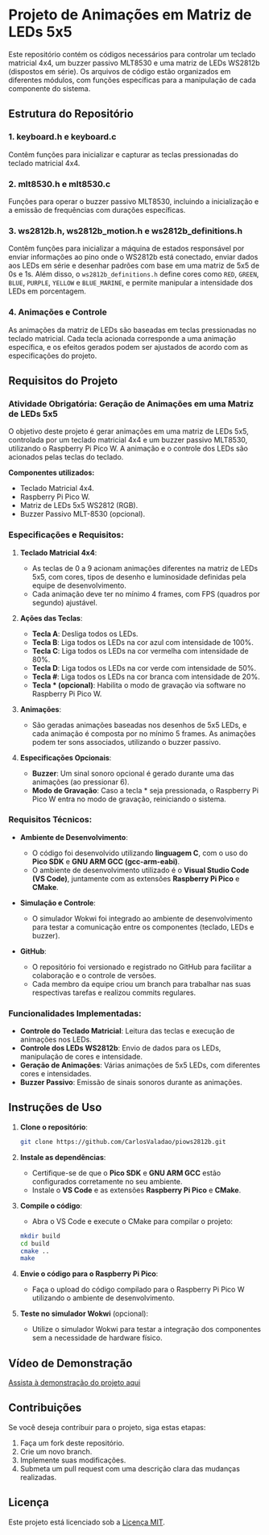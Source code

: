 # Projeto de Animações em Matriz de LEDs 5x5

Este repositório contém os códigos necessários para controlar um teclado matricial 4x4, um buzzer passivo MLT8530 e uma matriz de LEDs WS2812b (dispostos em série). Os arquivos de código estão organizados em diferentes módulos, com funções específicas para a manipulação de cada componente do sistema.

## Estrutura do Repositório

### 1. **keyboard.h** e **keyboard.c**
Contêm funções para inicializar e capturar as teclas pressionadas do teclado matricial 4x4.

### 2. **mlt8530.h e mlt8530.c**
Funções para operar o buzzer passivo MLT8530, incluindo a inicialização e a emissão de frequências com durações específicas.

### 3. **ws2812b.h, ws2812b_motion.h e ws2812b_definitions.h**
Contêm funções para inicializar a máquina de estados responsável por enviar informações ao pino onde o WS2812b está conectado, enviar dados aos LEDs em série e desenhar padrões com base em uma matriz de 5x5 de 0s e 1s. Além disso, o `ws2812b_definitions.h` define cores como `RED`, `GREEN`, `BLUE`, `PURPLE`, `YELLOW` e `BLUE_MARINE`, e permite manipular a intensidade dos LEDs em porcentagem.

### 4. **Animações e Controle**
As animações da matriz de LEDs são baseadas em teclas pressionadas no teclado matricial. Cada tecla acionada corresponde a uma animação específica, e os efeitos gerados podem ser ajustados de acordo com as especificações do projeto.

## Requisitos do Projeto

### Atividade Obrigatória: Geração de Animações em uma Matriz de LEDs 5x5

O objetivo deste projeto é gerar animações em uma matriz de LEDs 5x5, controlada por um teclado matricial 4x4 e um buzzer passivo MLT8530, utilizando o Raspberry Pi Pico W. A animação e o controle dos LEDs são acionados pelas teclas do teclado.

**Componentes utilizados:**
- Teclado Matricial 4x4.
- Raspberry Pi Pico W.
- Matriz de LEDs 5x5 WS2812 (RGB).
- Buzzer Passivo MLT-8530 (opcional).

### Especificações e Requisitos:

1. **Teclado Matricial 4x4**:
   - As teclas de 0 a 9 acionam animações diferentes na matriz de LEDs 5x5, com cores, tipos de desenho e luminosidade definidas pela equipe de desenvolvimento.
   - Cada animação deve ter no mínimo 4 frames, com FPS (quadros por segundo) ajustável.

2. **Ações das Teclas**:
   - **Tecla A**: Desliga todos os LEDs.
   - **Tecla B**: Liga todos os LEDs na cor azul com intensidade de 100%.
   - **Tecla C**: Liga todos os LEDs na cor vermelha com intensidade de 80%.
   - **Tecla D**: Liga todos os LEDs na cor verde com intensidade de 50%.
   - **Tecla #**: Liga todos os LEDs na cor branca com intensidade de 20%.
   - **Tecla * (opcional)**: Habilita o modo de gravação via software no Raspberry Pi Pico W.

3. **Animações**:
   - São geradas animações baseadas nos desenhos de 5x5 LEDs, e cada animação é composta por no mínimo 5 frames. As animações podem ter sons associados, utilizando o buzzer passivo.

4. **Especificações Opcionais**:
   - **Buzzer**: Um sinal sonoro opcional é gerado durante uma das animações (ao pressionar 6).
   - **Modo de Gravação**: Caso a tecla * seja pressionada, o Raspberry Pi Pico W entra no modo de gravação, reiniciando o sistema.

### Requisitos Técnicos:

- **Ambiente de Desenvolvimento**:
  - O código foi desenvolvido utilizando **linguagem C**, com o uso do **Pico SDK** e **GNU ARM GCC (gcc-arm-eabi)**.
  - O ambiente de desenvolvimento utilizado é o **Visual Studio Code (VS Code)**, juntamente com as extensões **Raspberry Pi Pico** e **CMake**.

- **Simulação e Controle**:
  - O simulador Wokwi foi integrado ao ambiente de desenvolvimento para testar a comunicação entre os componentes (teclado, LEDs e buzzer).

- **GitHub**:
  - O repositório foi versionado e registrado no GitHub para facilitar a colaboração e o controle de versões.
  - Cada membro da equipe criou um branch para trabalhar nas suas respectivas tarefas e realizou commits regulares.

### Funcionalidades Implementadas:

- **Controle do Teclado Matricial**: Leitura das teclas e execução de animações nos LEDs.
- **Controle dos LEDs WS2812b**: Envio de dados para os LEDs, manipulação de cores e intensidade.
- **Geração de Animações**: Várias animações de 5x5 LEDs, com diferentes cores e intensidades.
- **Buzzer Passivo**: Emissão de sinais sonoros durante as animações.

## Instruções de Uso

1. **Clone o repositório**:
    ```bash
    git clone https://github.com/CarlosValadao/piows2812b.git
    ```
2. **Instale as dependências**:
    - Certifique-se de que o **Pico SDK** e **GNU ARM GCC** estão configurados corretamente no seu ambiente.
    - Instale o **VS Code** e as extensões **Raspberry Pi Pico** e **CMake**.

3. **Compile o código**:
    - Abra o VS Code e execute o CMake para compilar o projeto:
    ```bash
    mkdir build
    cd build
    cmake ..
    make
    ```

4. **Envie o código para o Raspberry Pi Pico**:
    - Faça o upload do código compilado para o Raspberry Pi Pico W utilizando o ambiente de desenvolvimento.

5. **Teste no simulador Wokwi** (opcional):
    - Utilize o simulador Wokwi para testar a integração dos componentes sem a necessidade de hardware físico.

## Vídeo de Demonstração

[Assista à demonstração do projeto aqui](https://youtu.be/fCvgXIrpLeQ)

## Contribuições

Se você deseja contribuir para o projeto, siga estas etapas:

1. Faça um fork deste repositório.
2. Crie um novo branch.
3. Implemente suas modificações.
4. Submeta um pull request com uma descrição clara das mudanças realizadas.

## Licença

Este projeto está licenciado sob a [Licença MIT](LICENSE).
